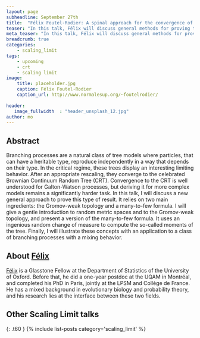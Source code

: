 ```yaml
---
layout: page
subheadline: September 27th
title:  "Félix Foutel-Rodier: A spinal approach for the convergence of branching processes to the Brownian CRT"
teaser: "In this talk, Félix will discuss general methods for proving that the limit for a given branching process is the Brownian Continuum Random Tree (CRT)"
meta_teaser: "In this talk, Félix will discuss general methods for proving that the limit for a given branching process is the Brownian Continuum Random Tree (CRT) "
breadcrumb: true
categories:
    - scaling_limit
tags:
    - upcoming
    - crt
    - scaling limit
image:
    title: placeholder.jpg
    caption: Félix Foutel-Rodier
    caption_url: http://www.normalesup.org/~foutelrodier/
    
header:
   image_fullwidth  : "header_unsplash_12.jpg"
author: mo
---
```


## Abstract

Branching processes are a natural class of tree models where particles, that can have a heritable type, reproduce independently in a way that depends on their type. In the critical regime, these trees display an interesting limiting behavior. After an appropriate rescaling, they converge to the celebrated Brownian Continuum Random Tree (CRT). Convergence to the CRT is well understood for Galton-Watson processes, but deriving it for more complex models remains a significantly harder task. In this talk, I will discuss a new general approach to prove this type of result. It relies on two main ingredients: the Gromov-weak topology and a many-to-few formula. I will give a gentle introduction to random metric spaces and to the Gromov-weak topology, and present a version of the many-to-few formula. It uses an ingenious random change of measure to compute the so-called moments of the tree. Finally, I will illustrate these concepts with an application to a class of branching processes with a mixing behavior.


## About [Félix](http://www.normalesup.org/~foutelrodier/)

[Félix](http://www.normalesup.org/~foutelrodier/) is a Glasstone Fellow at the Department of Statistics of the University of Oxford. Before that, he did a one-year postdoc at the UQAM in Montréal, and completed his PhD in Paris, jointly at the LPSM and Collège de France. He has a mixed background in evolutionary biology and probability theory, and his research lies at the interface between these two fields.



## Other Scaling Limit talks
{: .t60 }
{% include list-posts category='scaling_limit' %}




